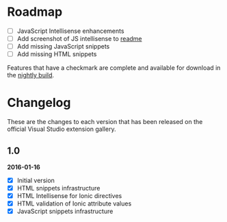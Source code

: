 # Roadmap

- [ ] JavaScript Intellisense enhancements
- [ ] Add screenshot of JS intellisense to [readme](README.md#javascript)
- [ ] Add missing JavaScript snippets
- [ ] Add missing HTML snippets

Features that have a checkmark are complete and available for
download in the
[nightly build](http://vsixgallery.com/extension/dcf84938-593b-49d8-9dff-d6014632e44e/).

# Changelog

These are the changes to each version that has been released
on the official Visual Studio extension gallery.

## 1.0

**2016-01-16**

- [x] Initial version
- [x] HTML snippets infrastructure
- [x] HTML Intellisense for Ionic directives
- [x] HTML validation of Ionic attribute values
- [x] JavaScript snippets infrastructure